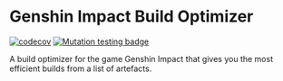 # Genshin Impact Build Optimizer

[![codecov](https://codecov.io/gh/FabienCH/genshin-bo/branch/master/graph/badge.svg?token=8J0V6BXITX)](https://codecov.io/gh/FabienCH/genshin-bo) 
[![Mutation testing badge](https://img.shields.io/endpoint?style=flat&url=https%3A%2F%2Fbadge-api.stryker-mutator.io%2Fgithub.com%2FFabienCH%2Fgenshin-bo%2F0.0.1)](https://dashboard.stryker-mutator.io/reports/github.com/FabienCH/genshin-bo/0.0.1)

A build optimizer for the game Genshin Impact that gives you the most efficient builds from a list of artefacts.